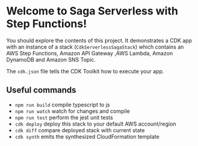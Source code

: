 # Welcome to Saga Serverless with Step Functions!

You should explore the contents of this project. It demonstrates a CDK app with an instance of a stack (`CdkServerlessSagaStack`)
which contains an AWS Step Functions, Amazon API Gateway ,AWS Lambda, Amazon DynamoDB and Amazon SNS Topic.

The `cdk.json` file tells the CDK Toolkit how to execute your app.

## Useful commands

 * `npm run build`   compile typescript to js
 * `npm run watch`   watch for changes and compile
 * `npm run test`    perform the jest unit tests
 * `cdk deploy`      deploy this stack to your default AWS account/region
 * `cdk diff`        compare deployed stack with current state
 * `cdk synth`       emits the synthesized CloudFormation template
